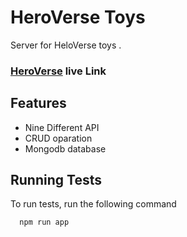 # HeroVerse Toys

Server for HeloVerse toys .

### [HeroVerse](https://heroverse-toy.web.app/) live Link

## Features

- Nine Different API
- CRUD oparation
- Mongodb database

## Running Tests

To run tests, run the following command

```bash
  npm run app
```
